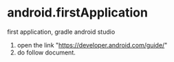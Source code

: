 # android.firstApplication
first application, gradle android studio
1. open the link "https://developer.android.com/guide/"
2. do follow document.
